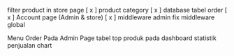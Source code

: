 filter product in store page [ x ]
product category [ x ]
database tabel order [ x ]
Account page (Admin & store) [ x ]
middleware admin
fix middleware global


Menu Order Pada Admin Page
tabel top produk pada dashboard
statistik penjualan
chart
